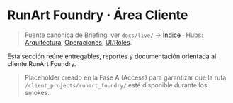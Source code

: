 # RunArt Foundry · Área Cliente

<!-- canonical-crosslink: pr-01 -->
> Fuente canónica de Briefing: ver `docs/live/` → [Índice](../../../../../docs/live/index.md) · Hubs: [Arquitectura](../../../../../docs/live/architecture/index.md), [Operaciones](../../../../../docs/live/operations/index.md), [UI/Roles](../../../../../docs/live/ui_roles/index.md).

Esta sección reúne entregables, reportes y documentación orientada al cliente RunArt Foundry.

> Placeholder creado en la Fase A (Access) para garantizar que la ruta `/client_projects/runart_foundry/` esté disponible durante los smokes.

